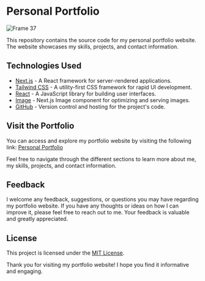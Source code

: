 # Personal Portfolio

![Frame 37](https://github.com/ajuroshan/portfolio/assets/70354172/b7204f89-6613-497d-afe4-6355f8a7b403)


This repository contains the source code for my personal portfolio website. The website showcases my skills, projects, and contact information.

## Technologies Used

- [Next.js](https://nextjs.org/) - A React framework for server-rendered applications.
- [Tailwind CSS](https://tailwindcss.com/) - A utility-first CSS framework for rapid UI development.
- [React](https://reactjs.org/) - A JavaScript library for building user interfaces.
- [Image](https://nextjs.org/docs/api-reference/next/image) - Next.js Image component for optimizing and serving images.
- [GitHub](https://github.com/) - Version control and hosting for the project's code.

## Visit the Portfolio

You can access and explore my portfolio website by visiting the following link: [Personal Portfolio](https://ajuroshan.github.io/portfolio/)

Feel free to navigate through the different sections to learn more about me, my skills, projects, and contact information.

## Feedback

I welcome any feedback, suggestions, or questions you may have regarding my portfolio website. If you have any thoughts or ideas on how I can improve it, please feel free to reach out to me. Your feedback is valuable and greatly appreciated.

## License

This project is licensed under the [MIT License](LICENSE).

Thank you for visiting my portfolio website! I hope you find it informative and engaging.
